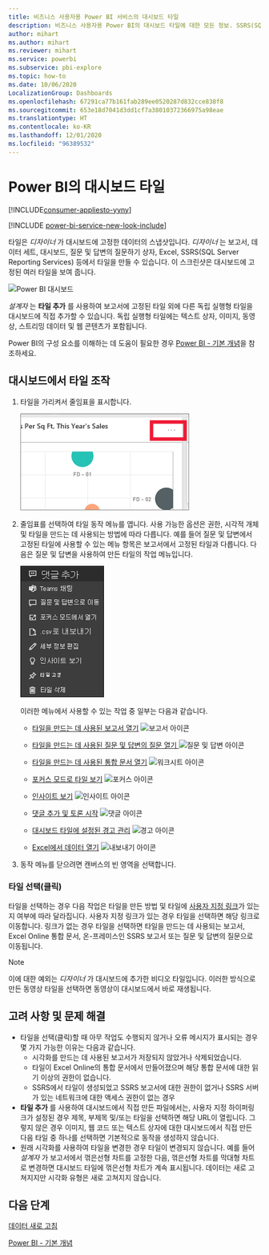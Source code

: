 ```yaml
---
title: 비즈니스 사용자용 Power BI 서비스의 대시보드 타일
description: 비즈니스 사용자용 Power BI의 대시보드 타일에 대한 모든 정보. SSRS(SQL Server Reporting Services)에서 만들어진 타일을 포함합니다.
author: mihart
ms.author: mihart
ms.reviewer: mihart
ms.service: powerbi
ms.subservice: pbi-explore
ms.topic: how-to
ms.date: 10/06/2020
LocalizationGroup: Dashboards
ms.openlocfilehash: 67291ca77b161fab289ee0520287d832cce838f8
ms.sourcegitcommit: 653e18d7041d3dd1cf7a38010372366975a98eae
ms.translationtype: HT
ms.contentlocale: ko-KR
ms.lasthandoff: 12/01/2020
ms.locfileid: "96389532"
---
```

# <a name="dashboard-tiles-in-power-bi"></a>Power BI의 대시보드 타일

[!INCLUDE[consumer-appliesto-yyny](../includes/consumer-appliesto-ynny.md)]

[!INCLUDE [power-bi-service-new-look-include](../includes/power-bi-service-new-look-include.md)]

타일은 *디자이너* 가 대시보드에 고정한 데이터의 스냅샷입니다. *디자이너* 는 보고서, 데이터 세트, 대시보드, 질문 및 답변의 질문하기 상자, Excel, SSRS(SQL Server Reporting Services) 등에서 타일을 만들 수 있습니다.  이 스크린샷은 대시보드에 고정된 여러 타일을 보여 줍니다.

![Power BI 대시보드](./media/end-user-tiles/power-bi-dash.png)


*설계자* 는 **타일 추가** 를 사용하여 보고서에 고정된 타일 외에 다른 독립 실행형 타일을 대시보드에 직접 추가할 수 있습니다. 독립 실행형 타일에는 텍스트 상자, 이미지, 동영상, 스트리밍 데이터 및 웹 콘텐츠가 포함됩니다.

Power BI의 구성 요소를 이해하는 데 도움이 필요한 경우  [Power BI - 기본 개념](end-user-basic-concepts.md)을 참조하세요.


## <a name="interacting-with-tiles-on-a-dashboard"></a>대시보드에서 타일 조작

1. 타일을 가리켜서 줄임표을 표시합니다.
   
    ![타일 줄임표](./media/end-user-tiles/power-bi-ellipsis.png)
2. 줄임표를 선택하여 타일 동작 메뉴를 엽니다. 사용 가능한 옵션은 권한, 시각적 개체 및 타일을 만드는 데 사용되는 방법에 따라 다릅니다. 예를 들어 질문 및 답변에서 고정된 타일에 사용할 수 있는 메뉴 항목은 보고서에서 고정된 타일과 다릅니다. 다음은 질문 및 답변을 사용하여 만든 타일의 작업 메뉴입니다.


   
    ![스크린샷은 아홉 가지 옵션이 있는 메뉴를 보여줍니다.](./media/end-user-tiles/power-bi-qna-menu.png)

   
    이러한 메뉴에서 사용할 수 있는 작업 중 일부는 다음과 같습니다.
   
   * [타일을 만드는 데 사용된 보고서 열기](end-user-reports.md) ![보고서 아이콘](./media/end-user-tiles/chart-icon.jpg)  
   
   * [타일을 만드는 데 사용된 질문 및 답변의 질문 열기 ](end-user-reports.md) ![질문 및 답변 아이콘](./media/end-user-tiles/qna-icon.png)  
   

   * [타일을 만드는 데 사용된 통합 문서 열기](end-user-reports.md) ![워크시트 아이콘](./media/end-user-tiles/power-bi-open-worksheet.png)  
   * [포커스 모드로 타일 보기](end-user-focus.md) ![포커스 아이콘](./media/end-user-tiles/fullscreen-icon.jpg)  
   * [인사이트 보기](end-user-insights.md) ![인사이트 아이콘](./media/end-user-tiles/power-bi-insights.png)
   * [댓글 추가 및 토론 시작](end-user-comment.md) ![댓글 아이콘](./media/end-user-tiles/comment-icons.png)
   * [대시보드 타일에 설정된 경고 관리](end-user-alerts.md) ![경고 아이콘](./media/end-user-tiles/power-bi-alert-icon.png)
   * [Excel에서 데이터 열기](end-user-export.md) ![내보내기 아이콘](./media/end-user-tiles/power-bi-export-icon.png)


3. 동작 메뉴를 닫으려면 캔버스의 빈 영역을 선택합니다.

### <a name="select-click-a-tile"></a>타일 선택(클릭)
타일을 선택하는 경우 다음 작업은 타일을 만든 방법 및 타일에 [사용자 지정 링크](../create-reports/service-dashboard-edit-tile.md)가 있는지 여부에 따라 달라집니다. 사용자 지정 링크가 있는 경우 타일을 선택하면 해당 링크로 이동합니다. 링크가 없는 경우 타일을 선택하면 타일을 만드는 데 사용되는 보고서, Excel Online 통합 문서, 온-프레미스인 SSRS 보고서 또는 질문 및 답변의 질문으로 이동됩니다.

> [!NOTE]
> 이에 대한 예외는 *디자이너* 가 대시보드에 추가한 비디오 타일입니다. 이러한 방식으로 만든 동영상 타일을 선택하면 동영상이 대시보드에서 바로 재생됩니다.   
> 
> 

## <a name="considerations-and-troubleshooting"></a>고려 사항 및 문제 해결
* 타일을 선택(클릭)할 때 아무 작업도 수행되지 않거나 오류 메시지가 표시되는 경우 몇 가지 가능한 이유는 다음과 같습니다.
  - 시각화를 만드는 데 사용된 보고서가 저장되지 않았거나 삭제되었습니다.
  - 타일이 Excel Online의 통합 문서에서 만들어졌으며 해당 통합 문서에 대한 읽기 이상의 권한이 없습니다.
  - SSRS에서 타일이 생성되었고 SSRS 보고서에 대한 권한이 없거나 SSRS 서버가 있는 네트워크에 대한 액세스 권한이 없는 경우
* **타일 추가** 를 사용하여 대시보드에서 직접 만든 파일에서는, 사용자 지정 하이퍼링크가 설정된 경우 제목, 부제목 및/또는 타일을 선택하면 해당 URL이 열립니다.  그렇지 않은 경우 이미지, 웹 코드 또는 텍스트 상자에 대한 대시보드에서 직접 만든 다음 타일 중 하나를 선택하면 기본적으로 동작을 생성하지 않습니다.
* 원래 시각화를 사용하여 타일을 변경한 경우 타일이 변경되지 않습니다.  예를 들어 *설계자* 가 보고서에서 꺾은선형 차트를 고정한 다음, 꺾은선형 차트를 막대형 차트로 변경하면 대시보드 타일에 꺾은선형 차트가 계속 표시됩니다. 데이터는 새로 고쳐지지만 시각화 유형은 새로 고쳐지지 않습니다.

## <a name="next-steps"></a>다음 단계
[데이터 새로 고침](../connect-data/refresh-data.md)

[Power BI - 기본 개념](end-user-basic-concepts.md)


